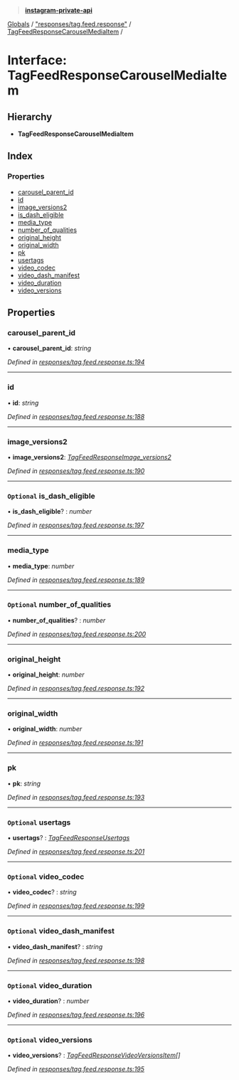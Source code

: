 > **[instagram-private-api](../README.md)**

[Globals](../README.md) / ["responses/tag.feed.response"](../modules/_responses_tag_feed_response_.md) / [TagFeedResponseCarouselMediaItem](_responses_tag_feed_response_.tagfeedresponsecarouselmediaitem.md) /

# Interface: TagFeedResponseCarouselMediaItem

## Hierarchy

* **TagFeedResponseCarouselMediaItem**

## Index

### Properties

* [carousel_parent_id](_responses_tag_feed_response_.tagfeedresponsecarouselmediaitem.md#carousel_parent_id)
* [id](_responses_tag_feed_response_.tagfeedresponsecarouselmediaitem.md#id)
* [image_versions2](_responses_tag_feed_response_.tagfeedresponsecarouselmediaitem.md#image_versions2)
* [is_dash_eligible](_responses_tag_feed_response_.tagfeedresponsecarouselmediaitem.md#optional-is_dash_eligible)
* [media_type](_responses_tag_feed_response_.tagfeedresponsecarouselmediaitem.md#media_type)
* [number_of_qualities](_responses_tag_feed_response_.tagfeedresponsecarouselmediaitem.md#optional-number_of_qualities)
* [original_height](_responses_tag_feed_response_.tagfeedresponsecarouselmediaitem.md#original_height)
* [original_width](_responses_tag_feed_response_.tagfeedresponsecarouselmediaitem.md#original_width)
* [pk](_responses_tag_feed_response_.tagfeedresponsecarouselmediaitem.md#pk)
* [usertags](_responses_tag_feed_response_.tagfeedresponsecarouselmediaitem.md#optional-usertags)
* [video_codec](_responses_tag_feed_response_.tagfeedresponsecarouselmediaitem.md#optional-video_codec)
* [video_dash_manifest](_responses_tag_feed_response_.tagfeedresponsecarouselmediaitem.md#optional-video_dash_manifest)
* [video_duration](_responses_tag_feed_response_.tagfeedresponsecarouselmediaitem.md#optional-video_duration)
* [video_versions](_responses_tag_feed_response_.tagfeedresponsecarouselmediaitem.md#optional-video_versions)

## Properties

###  carousel_parent_id

• **carousel_parent_id**: *string*

*Defined in [responses/tag.feed.response.ts:194](https://github.com/dilame/instagram-private-api/blob/e9c516c/src/responses/tag.feed.response.ts#L194)*

___

###  id

• **id**: *string*

*Defined in [responses/tag.feed.response.ts:188](https://github.com/dilame/instagram-private-api/blob/e9c516c/src/responses/tag.feed.response.ts#L188)*

___

###  image_versions2

• **image_versions2**: *[TagFeedResponseImage_versions2](_responses_tag_feed_response_.tagfeedresponseimage_versions2.md)*

*Defined in [responses/tag.feed.response.ts:190](https://github.com/dilame/instagram-private-api/blob/e9c516c/src/responses/tag.feed.response.ts#L190)*

___

### `Optional` is_dash_eligible

• **is_dash_eligible**? : *number*

*Defined in [responses/tag.feed.response.ts:197](https://github.com/dilame/instagram-private-api/blob/e9c516c/src/responses/tag.feed.response.ts#L197)*

___

###  media_type

• **media_type**: *number*

*Defined in [responses/tag.feed.response.ts:189](https://github.com/dilame/instagram-private-api/blob/e9c516c/src/responses/tag.feed.response.ts#L189)*

___

### `Optional` number_of_qualities

• **number_of_qualities**? : *number*

*Defined in [responses/tag.feed.response.ts:200](https://github.com/dilame/instagram-private-api/blob/e9c516c/src/responses/tag.feed.response.ts#L200)*

___

###  original_height

• **original_height**: *number*

*Defined in [responses/tag.feed.response.ts:192](https://github.com/dilame/instagram-private-api/blob/e9c516c/src/responses/tag.feed.response.ts#L192)*

___

###  original_width

• **original_width**: *number*

*Defined in [responses/tag.feed.response.ts:191](https://github.com/dilame/instagram-private-api/blob/e9c516c/src/responses/tag.feed.response.ts#L191)*

___

###  pk

• **pk**: *string*

*Defined in [responses/tag.feed.response.ts:193](https://github.com/dilame/instagram-private-api/blob/e9c516c/src/responses/tag.feed.response.ts#L193)*

___

### `Optional` usertags

• **usertags**? : *[TagFeedResponseUsertags](_responses_tag_feed_response_.tagfeedresponseusertags.md)*

*Defined in [responses/tag.feed.response.ts:201](https://github.com/dilame/instagram-private-api/blob/e9c516c/src/responses/tag.feed.response.ts#L201)*

___

### `Optional` video_codec

• **video_codec**? : *string*

*Defined in [responses/tag.feed.response.ts:199](https://github.com/dilame/instagram-private-api/blob/e9c516c/src/responses/tag.feed.response.ts#L199)*

___

### `Optional` video_dash_manifest

• **video_dash_manifest**? : *string*

*Defined in [responses/tag.feed.response.ts:198](https://github.com/dilame/instagram-private-api/blob/e9c516c/src/responses/tag.feed.response.ts#L198)*

___

### `Optional` video_duration

• **video_duration**? : *number*

*Defined in [responses/tag.feed.response.ts:196](https://github.com/dilame/instagram-private-api/blob/e9c516c/src/responses/tag.feed.response.ts#L196)*

___

### `Optional` video_versions

• **video_versions**? : *[TagFeedResponseVideoVersionsItem](_responses_tag_feed_response_.tagfeedresponsevideoversionsitem.md)[]*

*Defined in [responses/tag.feed.response.ts:195](https://github.com/dilame/instagram-private-api/blob/e9c516c/src/responses/tag.feed.response.ts#L195)*